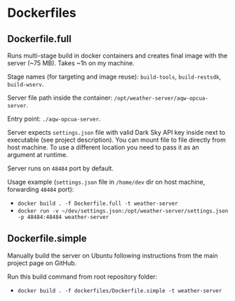 # Dockerfiles

## Dockerfile.full

Runs multi-stage build in docker containers and creates final image with the server (~75 MB). Takes ~1h on my machine.

Stage names (for targeting and image reuse): `build-tools`, `build-restsdk`, `build-wserv`.

Server file path inside the container: `/opt/weather-server/aqw-opcua-server`.

Entry point: `./aqw-opcua-server`.

Server expects `settings.json` file with valid Dark Sky API key inside next to executable (see project description). You can mount file to file directly from host machine. To use a different location you need to pass it as an argument at runtime.

Server runs on `48484` port by default.

Usage example (`settings.json` file in `/home/dev` dir on host machine, forwarding `48484` port):

* `docker build . -f Dockerfile.full -t weather-server`
* `docker run -v ~/dev/settings.json:/opt/weather-server/settings.json -p 48484:48484 weather-server`

## Dockerfile.simple

Manually build the server on Ubuntu following instructions from the main project page on GitHub.

Run this build command from root repository folder:

* `docker build . -f dockerfiles/Dockerfile.simple -t weather-server`
